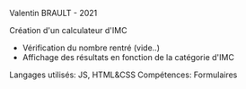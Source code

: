 Valentin BRAULT - 2021

Création d'un calculateur d'IMC

- Vérification du nombre rentré (vide..)
- Affichage des résultats en fonction de la catégorie d'IMC

Langages utilisés: JS, HTML&CSS
Compétences: Formulaires